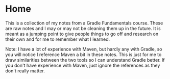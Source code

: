 # Home

This is a collection of my notes from a Gradle Fundamentals course. These are raw notes and I may or may not be cleaning them up in the future. It is meant as a jumping point to give people things to go off and research on their own and for me to remember what I learned.

Note: I have a lot of experience with Maven, but hardly any with Gradle, so you will notice I reference Maven a bit in these notes. This is just for me to draw similarities between the two tools so I can understand Gradle better. If you don't have experience with Maven, just ignore the references as they don't really matter.